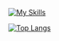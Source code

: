[![My Skills](https://skillicons.dev/icons?i=js,ts,html,css,docker)](https://skillicons.dev)

[![Top Langs](https://github-readme-stats.vercel.app/api/top-langs/?username=po0008&layout=compact&theme=radical
)](https://github.com/anuraghazra/github-readme-stats)


<!--
**po0008/po0008** is a ✨ _special_ ✨ repository because its `README.md` (this file) appears on your GitHub profile.

Here are some ideas to get you started:

- 🔭 I’m currently working on ...
- 🌱 I’m currently learning ...
- 👯 I’m looking to collaborate on ...
- 🤔 I’m looking for help with ...
- 💬 Ask me about ...
- 📫 How to reach me: ...
- 😄 Pronouns: ...
- ⚡ Fun fact: ...
-->
